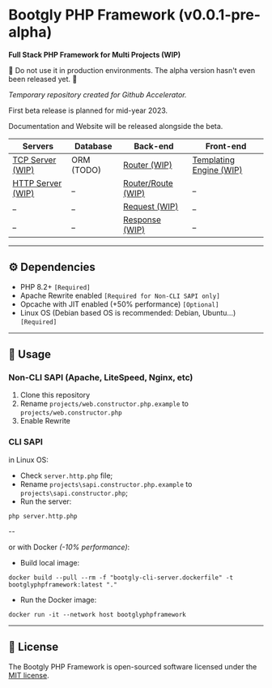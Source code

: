 # Bootgly PHP Framework (v0.0.1-pre-alpha)

**Full Stack PHP Framework for Multi Projects (WIP)**

🚧 Do not use it in production environments. The alpha version hasn't even been released yet. 🚧

*Temporary repository created for Github Accelerator.*

First beta release is planned for mid-year 2023.

Documentation and Website will be released alongside the beta.

Servers | Database | Back-end | Front-end
--- | --- | --- | ---
[TCP Server (WIP)](/interfaces/Web/TCP/Server.php) | ORM (TODO) | [Router (WIP)](/nodes/Web/HTTP/Server/Router.php) | [Templating Engine (WIP)](/core/Template.php)
[HTTP Server (WIP)](/nodes/Web/HTTP/Server.php) | _ | [Router/Route (WIP)](/nodes/Web/HTTP/Server/Router/Route.php) | _
_ | _ | [Request (WIP)](/nodes/Web/HTTP/Server/Request.php) | _
_ | _ | [Response (WIP)](/nodes/Web/HTTP/Server/Response.php) | _

---

## ⚙️ Dependencies

- PHP 8.2+ `[Required]`
- Apache Rewrite enabled `[Required for Non-CLI SAPI only]`
- Opcache with JIT enabled (+50% performance) `[Optional]`
- Linux OS (Debian based OS is recommended: Debian, Ubuntu...) `[Required]`

---

## 🔧 Usage

### **Non-CLI SAPI (Apache, LiteSpeed, Nginx, etc)**

1) Clone this repository
2) Rename `projects/web.constructor.php.example` to `projects/web.constructor.php`
3) Enable Rewrite

### **CLI SAPI**

in Linux OS:

- Check `server.http.php` file;
- Rename `projects\sapi.constructor.php.example` to `projects\sapi.constructor.php`;
- Run the server:

`php server.http.php`

--

or with Docker *(-10% performance)*:

- Build local image:

`docker build --pull --rm -f "bootgly-cli-server.dockerfile" -t bootglyphpframework:latest "."`

- Run the Docker image:

`docker run -it --network host bootglyphpframework`

---

## 📃 License

The Bootgly PHP Framework is open-sourced software licensed under the [MIT license](https://opensource.org/licenses/MIT).
